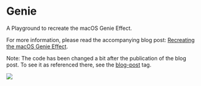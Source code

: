 # Genie

A Playground to recreate the macOS Genie Effect.

For more information, please read the accompanying blog post: [Recreating the macOS Genie Effect](https://harshil.net/blog/recreating-the-mac-genie-effect).

Note: The code has been changed a bit after the publication of the blog post. To see it as referenced there, see the [blog-post](https://github.com/HarshilShah/Genie/tree/blog-post) tag.

![](https://raw.github.com/HarshilShah/Genie/main/Resources/genie.gif)
